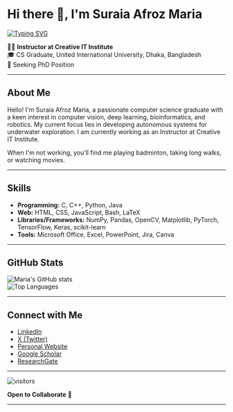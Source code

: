 # Hi there 👋, I'm Suraia Afroz Maria  

[![Typing SVG](https://readme-typing-svg.herokuapp.com?font=Fira+Code&pause=1000&color=00C4FF&center=true&vCenter=true&width=600&lines=CS+Graduate+%7C+Instructor+%7C+Researcher;Computer+Vision+%7C+Deep+Learning+%7C+Robotics;Passionate+about+AI+%26+Autonomous+Systems)](https://git.io/typing-svg)  

👩‍💻 **Instructor at Creative IT Institute**  
🎓 CS Graduate, United International University, Dhaka, Bangladesh  
🔬 Seeking PhD Position  

---

## About Me  

Hello! I'm Suraia Afroz Maria, a passionate computer science graduate with a keen interest in computer vision, deep learning, bioinformatics, and robotics. My current focus lies in developing autonomous systems for underwater exploration. I am currently working as an Instructor at Creative IT Institute.  

When I'm not working, you’ll find me playing badminton, taking long walks, or watching movies.  

---

## Skills  

- **Programming:** C, C++, Python, Java  
- **Web:** HTML, CSS, JavaScript, Bash, LaTeX  
- **Libraries/Frameworks:** NumPy, Pandas, OpenCV, Matplotlib, PyTorch, TensorFlow, Keras, scikit-learn  
- **Tools:** Microsoft Office, Excel, PowerPoint, Jira, Canva  

---

## GitHub Stats  

![Maria's GitHub stats](https://github-readme-stats.vercel.app/api?username=suraiaafrozmaria&show_icons=true&theme=tokyonight)  
![Top Languages](https://github-readme-stats.vercel.app/api/top-langs/?username=suraiaafrozmaria&layout=compact&theme=tokyonight)  

---

## Connect with Me  

- [LinkedIn](https://www.linkedin.com/in/suraiaafrozmaria/)  
- [X (Twitter)](https://x.com/AfrozMaria1)  
- [Personal Website](https://suraiaafrozmaria.github.io)  
- [Google Scholar](https://scholar.google.com/citations?user=sC8TIuEAAAAJ&hl=en)  
- [ResearchGate](https://www.researchgate.net/profile/Suraia-Afroz-Maria?ev=hdr_xprf)  

---

![visitors](https://visitor-badge.laobi.icu/badge?page_id=suraiaafrozmaria)  

**Open to Collaborate** 🤝  

---
